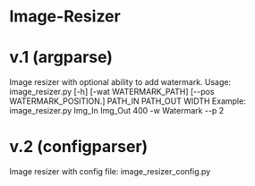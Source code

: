 # Image-Resizer
# v.1 (argparse)

Image resizer with optional ability to add watermark.
Usage: image_resizer.py [-h] [-wat WATERMARK_PATH] [--pos WATERMARK_POSITION.] PATH_IN PATH_OUT WIDTH
Example: image_resizer.py Img_In Img_Out 400 -w Watermark --p 2

# v.2 (configparser)
Image resizer with config file: image_resizer_config.py
